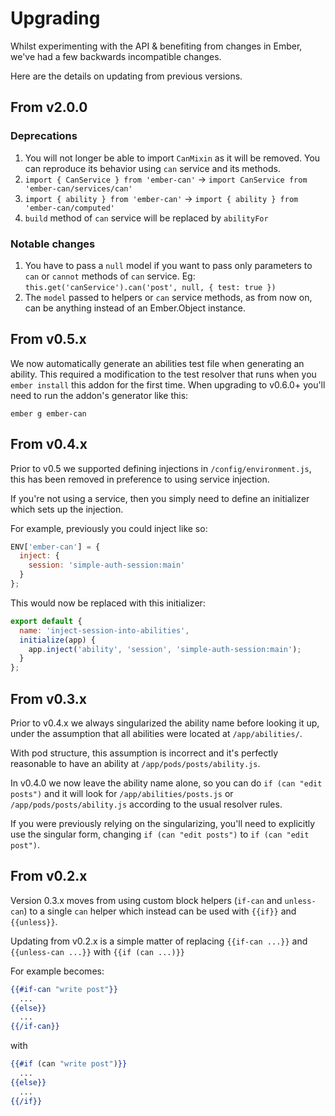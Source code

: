# Upgrading

Whilst experimenting with the API & benefiting from changes in Ember, we've had a few backwards incompatible changes.

Here are the details on updating from previous versions.

## From v2.0.0

### Deprecations
1. You will not longer be able to import `CanMixin` as it will be removed. You can reproduce its behavior using `can` service and its methods.
2. `import { CanService } from 'ember-can'` -> `import CanService from 'ember-can/services/can'`
3. `import { ability } from 'ember-can'` -> `import { ability } from 'ember-can/computed'`
4. `build` method of `can` service will be replaced by `abilityFor`

### Notable changes
1. You have to pass a `null` model if you want to pass only parameters to `can` or `cannot` methods of `can` service. Eg: `this.get('canService').can('post', null, { test: true })`
2. The `model` passed to helpers or `can` service methods, as from now on, can be anything instead of an Ember.Object instance.

## From v0.5.x
We now automatically generate an abilities test file when generating an ability.
This required a modification to the test resolver that runs when you `ember install`
this addon for the first time. When upgrading to v0.6.0+ you'll need to run the
addon's generator like this:
```
ember g ember-can
```

## From v0.4.x

Prior to v0.5 we supported defining injections in `/config/environment.js`, this has been removed in preference
to using service injection.

If you're not using a service, then you simply need to define an initializer which sets up the injection.

For example, previously you could inject like so:

```javascript
ENV['ember-can'] = {
  inject: {
    session: 'simple-auth-session:main'
  }
};
```

This would now be replaced with this initializer:

```javascript
export default {
  name: 'inject-session-into-abilities',
  initialize(app) {
    app.inject('ability', 'session', 'simple-auth-session:main');
  }
};
```

## From v0.3.x

Prior to v0.4.x we always singularized the ability name before looking it up, under the assumption that all abilities were located at `/app/abilities/`.

With pod structure, this assumption is incorrect and it's perfectly reasonable to have an ability at `/app/pods/posts/ability.js`.

In v0.4.0 we now leave the ability name alone, so you can do `if (can "edit posts")` and it will look for `/app/abilities/posts.js` or `/app/pods/posts/ability.js` according to the usual resolver rules.

If you were previously relying on the singularizing, you'll need to explicitly use the singular form, changing `if (can "edit posts")` to `if (can "edit post")`.

## From v0.2.x

Version 0.3.x moves from using custom block helpers (`if-can` and `unless-can`)
to a single `can` helper which instead can be used with `{{if}}` and `{{unless}}`.

Updating from v0.2.x is a simple matter of replacing `{{if-can ...}}` and `{{unless-can ...}}` with `{{if (can ...)}}`

For example becomes:

```handlebars
{{#if-can "write post"}}
  ...
{{else}}
  ...
{{/if-can}}
```

with

```handlebars
{{#if (can "write post")}}
  ...
{{else}}
  ...
{{/if}}
```
